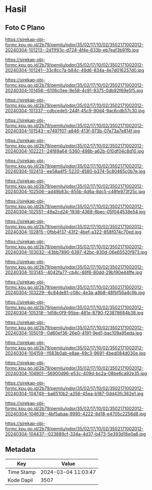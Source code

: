 # Hasil

## Foto C Plano

https://sirekap-obj-formc.kpu.go.id/2b79/pemilu/pdpr/35/02/17/10/02/3502171002012-20240304-101213--2d11f93c-d724-4f4e-833b-eb7eaf3b91fb.jpg

https://sirekap-obj-formc.kpu.go.id/2b79/pemilu/pdpr/35/02/17/10/02/3502171002012-20240304-101241--33c8cc7a-b84c-49d6-834a-4e7d016257d0.jpg

https://sirekap-obj-formc.kpu.go.id/2b79/pemilu/pdpr/35/02/17/10/02/3502171002012-20240304-101456--6106c0ee-9e58-4c91-9375-0db92f69e5f5.jpg

https://sirekap-obj-formc.kpu.go.id/2b79/pemilu/pdpr/35/02/17/10/02/3502171002012-20240304-101337--cdbcede5-244f-45c9-90d4-9ac6cdb57c30.jpg

https://sirekap-obj-formc.kpu.go.id/2b79/pemilu/pdpr/35/02/17/10/02/3502171002012-20240304-101543--e7497f07-a846-413f-973b-07e73a7e814f.jpg

https://sirekap-obj-formc.kpu.go.id/2b79/pemilu/pdpr/35/02/17/10/02/3502171002012-20240304-102221--24f89a64-5360-498b-a62b-010df04c8d10.jpg

https://sirekap-obj-formc.kpu.go.id/2b79/pemilu/pdpr/35/02/17/10/02/3502171002012-20240304-102413--ee58a4f5-5220-4580-b374-5c80465c0b7e.jpg

https://sirekap-obj-formc.kpu.go.id/2b79/pemilu/pdpr/35/02/17/10/02/3502171002012-20240304-102506--ad49b83c-855b-4d6a-8dc5-c48fe973f25c.jpg

https://sirekap-obj-formc.kpu.go.id/2b79/pemilu/pdpr/35/02/17/10/02/3502171002012-20240304-102551--49a2cd24-1938-4368-8bec-05f044538e54.jpg

https://sirekap-obj-formc.kpu.go.id/2b79/pemilu/pdpr/35/02/17/10/02/3502171002012-20240304-102815--0fbb4f37-43f2-4bef-a322-858f074c70ed.jpg

https://sirekap-obj-formc.kpu.go.id/2b79/pemilu/pdpr/35/02/17/10/02/3502171002012-20240304-103032--43bb7890-6397-42bc-830d-06e65520f973.jpg

https://sirekap-obj-formc.kpu.go.id/2b79/pemilu/pdpr/35/02/17/10/02/3502171002012-20240304-103145--4042fa77-cb4c-46f6-80dd-29b190e44ffe.jpg

https://sirekap-obj-formc.kpu.go.id/2b79/pemilu/pdpr/35/02/17/10/02/3502171002012-20240304-103229--6c84de81-c08c-4e3a-a9b8-48fbf56a4c9b.jpg

https://sirekap-obj-formc.kpu.go.id/2b79/pemilu/pdpr/35/02/17/10/02/3502171002012-20240304-105318--1d58c0f9-95be-481e-8790-f23878684b38.jpg

https://sirekap-obj-formc.kpu.go.id/2b79/pemilu/pdpr/35/02/17/10/02/3502171002012-20240304-105019--0d60ef36-26e0-4191-9ed1-bac109a95eda.jpg

https://sirekap-obj-formc.kpu.go.id/2b79/pemilu/pdpr/35/02/17/10/02/3502171002012-20240304-104159--f683b0ab-e8ae-49c3-9691-4bed084d030e.jpg

https://sirekap-obj-formc.kpu.go.id/2b79/pemilu/pdpr/35/02/17/10/02/3502171002012-20240304-104901--56900d96-e53c-409d-bc2a-08be6ca92e35.jpg

https://sirekap-obj-formc.kpu.go.id/2b79/pemilu/pdpr/35/02/17/10/02/3502171002012-20240304-104749--ba6510b2-a356-45ea-b187-0dd43fc362e1.jpg

https://sirekap-obj-formc.kpu.go.id/2b79/pemilu/pdpr/35/02/17/10/02/3502171002012-20240304-104639--4bf5abaa-9995-4222-8d18-e4705c2256d8.jpg

https://sirekap-obj-formc.kpu.go.id/2b79/pemilu/pdpr/35/02/17/10/02/3502171002012-20240304-104437--023889cf-334a-4d37-b473-5e393d16e0a6.jpg


## Metadata

| Key        | Value               |
| ---------- | ------------------- |
| Time Stamp | 2024-03-04 11:03:47 |
| Kode Dapil | 3507                |



